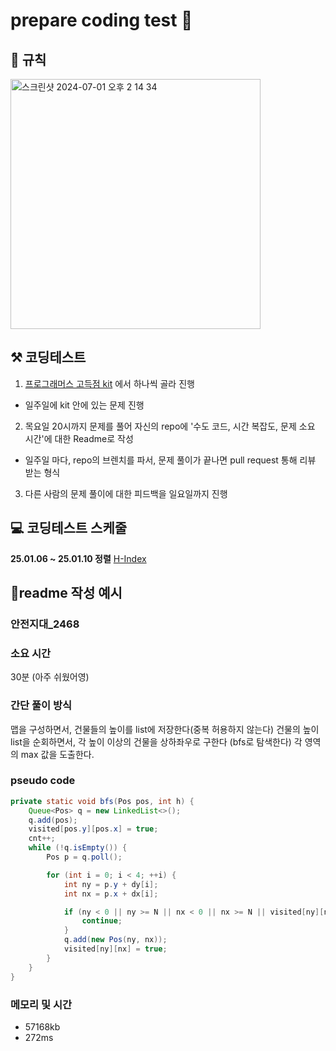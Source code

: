 # prepare coding test 🏓

## 🔔 규칙
<img width="400" alt="스크린샷 2024-07-01 오후 2 14 34" src="https://github.com/wanted-preonboarding-android-gyurim/android-preonboarding-Archive/assets/31344894/d588711a-28e4-44d2-8ca3-dd871c355909">

## ⚒️ 코딩테스트
1. [프로그래머스 고득점 kit](https://school.programmers.co.kr/learn/challenges?tab=algorithm_practice_kit) 에서 하나씩 골라 진행
- 일주일에 kit 안에 있는 문제 진행
2. 목요일 20시까지 문제를 풀어 자신의 repo에 '수도 코드, 시간 복잡도, 문제 소요 시간'에 대한 Readme로 작성
- 일주일 마다, repo의 브렌치를 파서, 문제 풀이가 끝나면 pull request 통해 리뷰 받는 형식
3. 다른 사람의 문제 풀이에 대한 피드백을 일요일까지 진행

## 💻 코딩테스트 스케줄
**25.01.06 ~ 25.01.10 정렬** [H-Index](https://school.programmers.co.kr/learn/courses/30/lessons/42747)

## 🥨readme 작성 예시

### 안전지대_2468
### 소요 시간
30분 (아주 쉬웠어영)

### 간단 풀이 방식
맵을 구성하면서, 건물들의 높이를 list에 저장한다(중복 허용하지 않는다)
건물의 높이 list을 순회하면서, 각 높이 이상의 건물을 상하좌우로 구한다 (bfs로 탐색한다)
각 영역의 max 값을 도출한다.

### pseudo code
```java
private static void bfs(Pos pos, int h) {
    Queue<Pos> q = new LinkedList<>();
    q.add(pos);
    visited[pos.y][pos.x] = true;
    cnt++;
    while (!q.isEmpty()) {
        Pos p = q.poll();

        for (int i = 0; i < 4; ++i) {
            int ny = p.y + dy[i];
            int nx = p.x + dx[i];

            if (ny < 0 || ny >= N || nx < 0 || nx >= N || visited[ny][nx] || map[ny][nx] < h) {
                continue;
            }
            q.add(new Pos(ny, nx));
            visited[ny][nx] = true;
        }
    }
}
```

### 메모리 및 시간
- 57168kb
- 272ms
